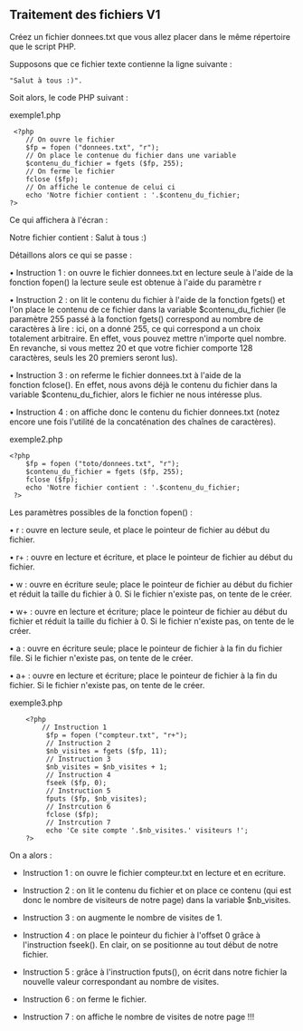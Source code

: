 ## Traitement des fichiers V1

Créez un fichier donnees.txt que vous allez placer dans le même répertoire que le script PHP.

Supposons que ce fichier texte contienne la ligne suivante :

	"Salut à tous :)".


Soit alors, le code PHP suivant :
								
exemple1.php


     <?php
	    // On ouvre le fichier 
	    $fp = fopen ("donnees.txt", "r");
	    // On place le contenue du fichier dans une variable 
	    $contenu_du_fichier = fgets ($fp, 255);
	    // On ferme le fichier 
	    fclose ($fp);
	    // On affiche le contenue de celui ci
	    echo 'Notre fichier contient : '.$contenu_du_fichier;
	?>
	

Ce qui affichera à l'écran :

Notre fichier contient : Salut à tous :)

Détaillons alors ce qui se passe :

• Instruction 1 : on ouvre le fichier donnees.txt en lecture seule à l'aide de la fonction fopen()
la lecture seule est obtenue à l'aide du paramètre r

• Instruction 2 : on lit le contenu du fichier à l'aide de la fonction fgets() et l'on place le contenu de ce fichier dans la variable $contenu_du_fichier (le paramètre 255 passé à la fonction fgets() correspond au nombre de caractères à lire : ici, on a donné 255, ce qui correspond a un choix totalement arbitraire. En effet, vous pouvez mettre n'importe quel nombre. En revanche, si vous mettez 20 et que votre fichier comporte 128 caractères, seuls les 20 premiers seront lus).

• Instruction 3 : on referme le fichier donnees.txt à l'aide de la fonction fclose(). En effet, nous avons déjà le contenu du fichier dans la variable $contenu_du_fichier, alors le fichier ne nous intéresse plus.

• Instruction 4 : on affiche donc le contenu du fichier donnees.txt (notez encore une fois l'utilité de la concaténation des chaînes de caractères).

exemple2.php

	<?php
	    $fp = fopen ("toto/donnees.txt", "r");
	    $contenu_du_fichier = fgets ($fp, 255);
	    fclose ($fp);
	    echo 'Notre fichier contient : '.$contenu_du_fichier;
     ?>



Les paramètres possibles de la fonction fopen() :

• r : ouvre en lecture seule, et place le pointeur de fichier au début du fichier.

• r+ : ouvre en lecture et écriture, et place le pointeur de fichier au début du fichier.

• w : ouvre en écriture seule; place le pointeur de fichier au début du fichier et réduit la taille du fichier à 0. Si le fichier n'existe pas, on tente de le créer.

• w+ : ouvre en lecture et écriture; place le pointeur de fichier au début du fichier et réduit la taille du fichier à 0. Si le fichier n'existe pas, on tente de le créer.

• a : ouvre en écriture seule; place le pointeur de fichier à la fin du fichier file. Si le fichier n'existe pas, on tente de le créer.

• a+ : ouvre en lecture et écriture; place le pointeur de fichier à la fin du fichier. Si le fichier n'existe pas, on tente de le créer.


exemple3.php

	    <?php
	        // Instruction 1
             $fp = fopen ("compteur.txt", "r+");
             // Instruction 2
             $nb_visites = fgets ($fp, 11);
             // Instruction 3
             $nb_visites = $nb_visites + 1;
             // Instruction 4
             fseek ($fp, 0);
             // Instruction 5
             fputs ($fp, $nb_visites);
             // Instrcution 6
             fclose ($fp);
             // Instrcution 7
             echo 'Ce site compte '.$nb_visites.' visiteurs !';
        ?>

On a alors :

- Instruction 1 : on ouvre le fichier compteur.txt en lecture et en ecriture.

- Instruction 2 : on lit le contenu du fichier et on place ce contenu (qui est donc le nombre de visiteurs de notre page) dans la variable $nb_visites.
- Instruction 3 : on augmente le nombre de visites de 1.
- Instruction 4 : on place le pointeur du fichier à l'offset 0 grâce à l'instruction fseek(). En clair, on se positionne au tout début de notre fichier.
- Instruction 5 : grâce à l'instruction fputs(), on écrit dans notre fichier la nouvelle valeur correspondant au nombre de visites.
- Instruction 6 : on ferme le fichier.
- Instruction 7 : on affiche le nombre de visites de notre page !!!


